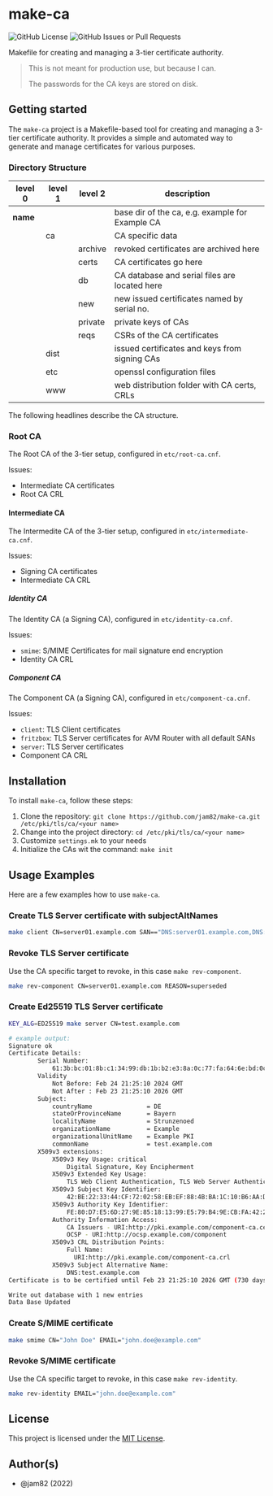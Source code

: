 # make-ca

![GitHub License](https://img.shields.io/github/license/jam82/make-ca?style=for-the-badge&color=blue&link=https%3A%2F%2Fgithub.com%2Fjam82%2Fmake-ca%2Fblob%2Fmain%2FLICENSE) ![GitHub Issues or Pull Requests](https://img.shields.io/github/issues/jam82/make-ca?style=for-the-badge&color=blue&link=https%3A%2F%2Fgithub.com%2Fjam82%2Fmake-ca%2Fissues)

Makefile for creating and managing a 3-tier certificate authority.

> This is not meant for production use, but because I can.
>
> The passwords for the CA keys are stored on disk.

## Getting started

The `make-ca` project is a Makefile-based tool for creating and managing a 3-tier certificate authority. It provides a simple and automated way to generate and manage certificates for various purposes.

### Directory Structure

| level 0 | level 1 | level 2 | description |
| ------- | ------- | ------- | ----------- |
| **name** | | | base dir of the ca, e.g. example for Example CA |
| | ca | | CA specific data |
| | | archive | revoked certificates are archived here |
| | | certs | CA certificates go here |
| | | db | CA database and serial files are located here |
| | | new | new issued certificates named by serial no. |
| | | private | private keys of CAs |
| | | reqs | CSRs of the CA certificates |
| | dist  | | issued certificates and keys from signing CAs |
| | etc | | openssl configuration files |
| | www | | web distribution folder with CA certs, CRLs |

The following headlines describe the CA structure.

### Root CA

The Root CA of the 3-tier setup, configured in `etc/root-ca.cnf`.

Issues:

- Intermediate CA certificates
- Root CA CRL

#### Intermediate CA

The Intermedite CA of the 3-tier setup, configured in `etc/intermediate-ca.cnf`.

Issues:

- Signing CA certificates
- Intermediate CA CRL

##### Identity CA

The Identity CA (a Signing CA), configured in `etc/identity-ca.cnf`.

Issues:

- `smime`: S/MIME Certificates for mail signature end encryption
- Identity CA CRL

##### Component CA

The Component CA (a Signing CA), configured in `etc/component-ca.cnf`.

Issues:

- `client`: TLS Client certificates
- `fritzbox`: TLS Server certificates for AVM Router with all default SANs
- `server`: TLS Server certificates
- Component CA CRL

## Installation

To install `make-ca`, follow these steps:

1. Clone the repository: `git clone https://github.com/jam82/make-ca.git /etc/pki/tls/ca/<your name>`
2. Change into the project directory: `cd /etc/pki/tls/ca/<your name>`
3. Customize `settings.mk` to your needs
4. Initialize the CAs wit the command: `make init`

## Usage Examples

Here are a few examples how to use `make-ca`.

### Create TLS Server certificate with subjectAltNames

```bash
make client CN=server01.example.com SAN=="DNS:server01.example.com,DNS:www.example.com,IP:10.12.10.11"
```

### Revoke TLS Server certificate

Use the CA specific target to revoke, in this case `make rev-component`.

```bash
make rev-component CN=server01.example.com REASON=superseded
```

### Create Ed25519 TLS Server certificate

```bash
KEY_ALG=ED25519 make server CN=test.example.com

# example output:
Signature ok
Certificate Details:
        Serial Number:
            61:3b:bc:01:8b:c1:34:99:db:1b:b2:e3:8a:0c:77:fa:64:6e:bd:0c
        Validity
            Not Before: Feb 24 21:25:10 2024 GMT
            Not After : Feb 23 21:25:10 2026 GMT
        Subject:
            countryName               = DE
            stateOrProvinceName       = Bayern
            localityName              = Strunzenoed
            organizationName          = Example
            organizationalUnitName    = Example PKI
            commonName                = test.example.com
        X509v3 extensions:
            X509v3 Key Usage: critical
                Digital Signature, Key Encipherment
            X509v3 Extended Key Usage: 
                TLS Web Client Authentication, TLS Web Server Authentication
            X509v3 Subject Key Identifier: 
                42:BE:22:33:44:CF:72:02:58:EB:EF:88:4B:BA:1C:10:B6:AA:DB:C8
            X509v3 Authority Key Identifier: 
                FE:80:D7:E5:6D:27:9E:85:18:13:99:E5:79:B4:9E:CB:FA:42:21:F4
            Authority Information Access: 
                CA Issuers - URI:http://pki.example.com/component-ca.cer
                OCSP - URI:http://ocsp.example.com/component
            X509v3 CRL Distribution Points: 
                Full Name:
                  URI:http://pki.example.com/component-ca.crl
            X509v3 Subject Alternative Name: 
                DNS:test.example.com
Certificate is to be certified until Feb 23 21:25:10 2026 GMT (730 days)

Write out database with 1 new entries
Data Base Updated
```

### Create S/MIME certificate

```bash
make smime CN="John Doe" EMAIL="john.doe@example.com"
```

### Revoke S/MIME certificate

Use the CA specific target to revoke, in this case `make rev-identity`.

```bash
make rev-identity EMAIL="john.doe@example.com"
```

## License

This project is licensed under the [MIT License](https://github.com/jam82/make-ca/blob/main/LICENSE).

## Author(s)

- @jam82 (2022)
